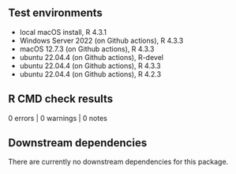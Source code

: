 ## Test environments
* local macOS install, R 4.3.1
* Windows Server 2022 (on Github actions), R 4.3.3
* macOS 12.7.3 (on Github actions), R 4.3.3
* ubuntu 22.04.4 (on Github actions), R-devel
* ubuntu 22.04.4 (on Github actions), R 4.3.3
* ubuntu 22.04.4 (on Github actions), R 4.2.3

## R CMD check results

0 errors | 0 warnings | 0 notes

## Downstream dependencies

There are currently no downstream dependencies for this package.
